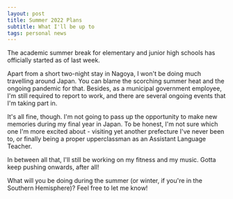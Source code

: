 ```yaml
---
layout: post
title: Summer 2022 Plans
subtitle: What I'll be up to
tags: personal news
---
```


The academic summer break for elementary and junior high schools has officially started as of last week.

Apart from a short two-night stay in Nagoya, I won't be doing much travelling around Japan. You can blame the scorching summer heat and the ongoing pandemic for that. Besides, as a municipal government employee, I'm still required to report to work, and there are several ongoing events that I'm taking part in.

It's all fine, though. I'm not going to pass up the opportunity to make new memories during my final year in Japan. To be honest, I'm not sure which one I'm more excited about - visiting yet another prefecture I've never been to, or finally being a proper upperclassman as an Assistant Language Teacher.

In between all that, I'll still be working on my fitness and my music. Gotta keep pushing onwards, after all!

What will you be doing during the summer (or winter, if you're in the Southern Hemisphere)? Feel free to let me know!
